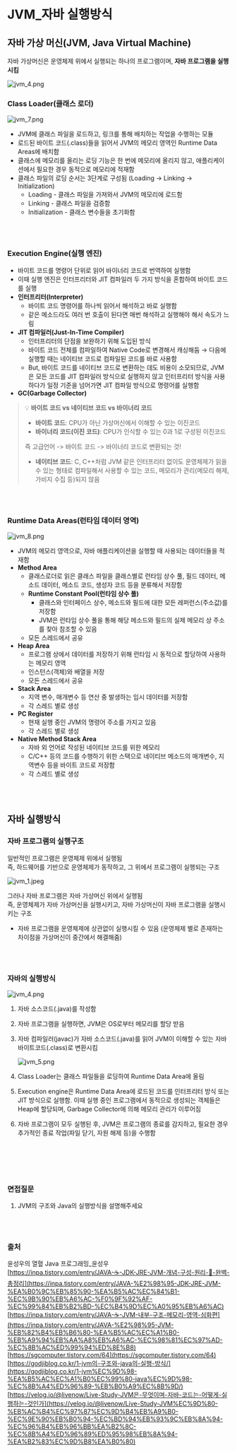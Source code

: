 # JVM_자바 실행방식
## 자바 가상 머신(JVM, Java Virtual Machine)

자바 가상머신은 운영체제 위에서 실행되는 하나의 프로그램이며, **자바 프로그램을 실행시킴**

![jvm_4.png](./image/jvm_4.png)

### Class Loader(클래스 로더)
![jvm_7.png](./image/jvm_5.png)

- JVM에 클래스 파일을 로드하고, 링크를 통해 배치하는 작업을 수행하는 모듈
- 로드된 바이트 코드(.class)들을 읽어서 JVM의 메모리 영역인 Runtime Data Areas에 배치함
- 클래스에 메모리를 올리는 로딩 기능은 한 번에 메모리에 올리지 않고, 애플리케이션에서 필요한 경우 동적으로 메모리에 적재함
- 클래스 파일의 로딩 순서는 3단계로 구성됨 (Loading → Linking → Initialization)
    - Loading - 클래스 파일을 가져와서 JVM의 메모리에 로드함
    - Linking - 클래스 파일을 검증함
    - Initialization - 클래스 변수들을 초기화함

<br></br>
### Execution Engine(실행 엔진)
- 바이트 코드를 명령어 단위로 읽어 바이너리 코드로 번역하여 실행함
- 이때 실행 엔진은 인터프리터와 JIT 컴파일러 두 가지 방식을 혼합하여 바이트 코드를 실행
- **인터프리터(Interpreter)**
    - 바이트 코드 명령어를 하나씩 읽어서 해석하고 바로 실행함
    - 같은 메소드라도 여러 번 호출이 된다면 매번 해석하고 실행해야 해서 속도가 느림
- **JIT 컴파일러(Just-In-Time Compiler)**
    - 인터프리터의 단점을 보완하기 위해 도입된 방식
    - 바이트 코드 전체를 컴파일하여 Native Code로 변경해서 캐싱해둠 → 다음에 실행할 때는 네이티브 코드로 컴파일된 코드를 바로 사용함
    - But, 바이트 코드를 네이티브 코드로 변환하는 데도 비용이 소모되므로, JVM은 모든 코드를 JIT 컴파일러 방식으로 실행하지 않고 인터프리터 방식을 사용하다가 일정 기준을 넘어가면 JIT 컴파일 방식으로 명령어를 실행함
- **GC(Garbage Collector)**

> 💡 **바이트 코드 vs 네이티브 코드 vs 바이너리 코드**
>
> - **바이트 코드**: CPU가 아닌 가상머신에서 이해할 수 있는 이진코드
> - **바이너리 코드(이진 코드)**: CPU가 인식할 수 있는 0과 1로 구성된 이진코드
> 
> 즉 고급언어 -> 바이트 코드 -> 바이너리 코드로 변환되는 것!
> 
> - **네이티브 코드**: C, C++처럼 JVM 같은 인터프리터 없이도 운영체제가 읽을 수 있는 형태로 컴파일해서
>  사용할 수 있는 코드, 메모리가 관리(메모리 해제, 가비지 수집 등)되지 않음

<br></br>
### Runtime Data Areas(런타임 데이터 영역)
![jvm_8.png](./image/jvm_6.png)

- JVM의 메모리 영역으로, 자바 애플리케이션을 실행할 때 사용되는 데이터들을 적재함
- **Method Area**
    - 클래스로더로 읽은 클래스 파일을 클래스별로 런타임 상수 풀, 필드 데이터, 메소드 데이터, 메소드 코드, 생성자 코드 등을 분류해서 저장함
    - **Runtime Constant Pool(런타임 상수 풀)**
        - 클래스와 인터페이스 상수, 메소드와 필드에 대한 모든 레퍼런스(주소값)를 저장함
        - JVM은 런타임 상수 풀을 통해 해당 메소드와 필드의 실제 메모리 상 주소를 찾아 참조할 수 있음
    - 모든 스레드에서 공유
- **Heap Area**
    - 프로그램 상에서 데이터를 저장하기 위해 런타임 시 동적으로 할당하여 사용하는 메모리 영역
    - 인스턴스(객체)와 배열을 저장
    - 모든 스레드에서 공유
- **Stack Area**
    - 지역 변수, 매개변수 등 연산 중 발생하는 임시 데이터를 저장함
    - 각 스레드 별로 생성
- **PC Register**
    - 현재 실행 중인 JVM의 명령어 주소를 가지고 있음
    - 각 스레드 별로 생성
- **Native Method Stack Area**
    - 자바 외 언어로 작성된 네이티브 코드를 위한 메모리
    - C/C++ 등의 코드를 수행하기 위한 스택으로 네이티브 메소드의 매개변수, 지역변수 등을 바이트 코드로 저장함
    - 각 스레드 별로 생성

<br></br>

## 자바 실행방식
### 자바 프로그램의 실행구조
일반적인 프로그램은 운영체제 위에서 실행됨     
즉, 하드웨어를 기반으로 운영체제가 동작하고, 그 위에서 프로그램이 실행되는 구조    

![jvm_1.jpeg](./image/jvm_1.jpeg)     

그러나 자바 프로그램은 자바 가상머신 위에서 실행됨     
즉, 운영체제가 자바 가상머신을 실행시키고, 자바 가상머신이 자바 프로그램을 실행시키는 구조    
- 자바 프로그램을 운영체제에 상관없이 실행시킬 수 있음 (운영체제 별로 존재하는 차이점을 가상머신이 중간에서 해결해줌)

<br></br>
### 자바의 실행방식
![jvm_4.png](./image/jvm_2.png)

1. 자바 소스코드(.java)를 작성함 
2. 자바 프로그램을 실행하면, JVM은 OS로부터 메모리를 할당 받음 
3. 자바 컴파일러(javac)가 자바 소스코드(.java)를 읽어 JVM이 이해할 수 있는 자바 바이트코드(.class)로 변환시킴
    
    ![jvm_5.png](./image/jvm_3.png)
    
4. Class Loader는 클래스 파일들을 로딩하여 Runtime Data Area에 올림 
5. Execution engine은 Runtime Data Area에 로드된 코드를 인터프리터 방식 또는 JIT 방식으로 실행함. 이때 실행 중인 프로그램에서 동적으로 생성되는 객체들은 Heap에 할당되며, Garbage Collector에 의해 메모리 관리가 이루어짐
6. 자바 프로그램이 모두 실행된 후, JVM은 프로그램의 종료를 감지하고, 필요한 경우 추가적인 종료 작업(파일 닫기, 자원 해제 등)을 수행함 

<br></br>
<br></br>

### 면접질문    
1. JVM의 구조와 Java의 실행방식을 설명해주세요

<br></br>
### 출처
윤성우의 열혈 Java 프로그래밍_윤성우      
[https://inpa.tistory.com/entry/JAVA-☕-JDK-JRE-JVM-개념-구성-원리-💯-완벽-총정리](https://inpa.tistory.com/entry/JAVA-%E2%98%95-JDK-JRE-JVM-%EA%B0%9C%EB%85%90-%EA%B5%AC%EC%84%B1-%EC%9B%90%EB%A6%AC-%F0%9F%92%AF-%EC%99%84%EB%B2%BD-%EC%B4%9D%EC%A0%95%EB%A6%AC)      
[https://inpa.tistory.com/entry/JAVA-☕-JVM-내부-구조-메모리-영역-심화편](https://inpa.tistory.com/entry/JAVA-%E2%98%95-JVM-%EB%82%B4%EB%B6%80-%EA%B5%AC%EC%A1%B0-%EB%A9%94%EB%AA%A8%EB%A6%AC-%EC%98%81%EC%97%AD-%EC%8B%AC%ED%99%94%ED%8E%B8)       
[https://sgcomputer.tistory.com/64](https://sgcomputer.tistory.com/64)       
[https://godjiblog.co.kr/1-jvm의-구조와-java의-실행-방식/](https://godjiblog.co.kr/1-jvm%EC%9D%98-%EA%B5%AC%EC%A1%B0%EC%99%80-java%EC%9D%98-%EC%8B%A4%ED%96%89-%EB%B0%A9%EC%8B%9D/)       
[https://velog.io/@livenow/Live-Study-JVM은-무엇이며-자바-코드는-어떻게-실행하는-것인가](https://velog.io/@livenow/Live-Study-JVM%EC%9D%80-%EB%AC%B4%EC%97%87%EC%9D%B4%EB%A9%B0-%EC%9E%90%EB%B0%94-%EC%BD%94%EB%93%9C%EB%8A%94-%EC%96%B4%EB%96%BB%EA%B2%8C-%EC%8B%A4%ED%96%89%ED%95%98%EB%8A%94-%EA%B2%83%EC%9D%B8%EA%B0%80)     
